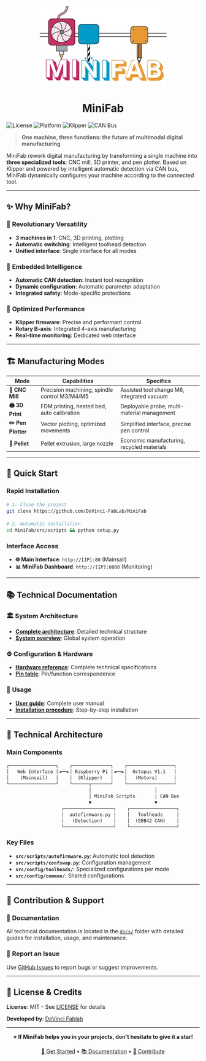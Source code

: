 <div align="center">

![MiniFab Logo](docs/assets/img/logo.png)

# MiniFab

</div>

![License](https://img.shields.io/badge/license-MIT-blue.svg)
![Platform](https://img.shields.io/badge/platform-Raspberry%20Pi-red.svg)
![Klipper](https://img.shields.io/badge/firmware-Klipper-green.svg)
![CAN Bus](https://img.shields.io/badge/communication-CAN%20Bus-orange.svg)

> **One machine, three functions: the future of multimodal digital manufacturing**

MiniFab rework digital manufacturing by transforming a single machine into **three specialized tools**: CNC mill, 3D printer, and pen plotter. Based on Klipper and powered by intelligent automatic detection via CAN bus, MiniFab dynamically configures your machine according to the connected tool.

---

## ✨ Why MiniFab?

### 🔄 **Revolutionary Versatility**
- **3 machines in 1**: CNC, 3D printing, plotting
- **Automatic switching**: Intelligent toolhead detection
- **Unified interface**: Single interface for all modes

### 🧠 **Embedded Intelligence**
- **Automatic CAN detection**: Instant tool recognition
- **Dynamic configuration**: Automatic parameter adaptation
- **Integrated safety**: Mode-specific protections

### 🎯 **Optimized Performance**
- **Klipper firmware**: Precise and performant control
- **Rotary B-axis**: Integrated 4-axis manufacturing
- **Real-time monitoring**: Dedicated web interface

---

## 🏗️ Manufacturing Modes

| Mode | Capabilities | Specifics |
|------|-------------|-----------|
| **🔧 CNC Mill** | Precision machining, spindle control M3/M4/M5 | Assisted tool change M6, integrated vacuum |
| **🖨️ 3D Print** | FDM printing, heated bed, auto calibration | Deployable probe, multi-material management |
| **✏️ Pen Plotter** | Vector plotting, optimized movements | Simplified interface, precise pen control |
| **🔩 Pellet** | Pellet extrusion, large nozzle | Economic manufacturing, recycled materials |

---

## 🚀 Quick Start

### Rapid Installation

```bash
# 1. Clone the project
git clone https://github.com/DeVinci-FabLab/MiniFab

# 2. Automatic installation
cd MiniFab/src/scripts && python setup.py
```

### Interface Access

- **🌐 Main Interface**: `http://[IP]:80` (Mainsail)
- **📊 MiniFab Dashboard**: `http://[IP]:8000` (Monitoring)

---

## 📚 Technical Documentation

### 🏛️ **System Architecture**
- **[Complete architecture](docs/architecture.md)**: Detailed technical structure
- **[System overview](docs/minifab_system_overview.md)**: Global system operation

### ⚙️ **Configuration & Hardware**
- **[Hardware reference](docs/hardware_reference.md)**: Complete technical specifications
- **[Pin table](docs/pins.md)**: Pin/function correspondence

### 👤 **Usage**
- **[User guide](docs/minifab_user_guide.md)**: Complete user manual
- **[Installation procedure](docs/computer_setup_procedure.md)**: Step-by-step installation

---

## 🔧 Technical Architecture

### Main Components

```
┌─────────────────┐    ┌──────────────┐    ┌─────────────────┐
│   Web Interface │◄──►│ Raspberry Pi │◄──►│  Octopus V1.1   │
│    (Mainsail)   │    │  (Klipper)   │    │   (Motors)      │
└─────────────────┘    └──────┬───────┘    └─────────────────┘
                              │                       │
                              │ MiniFab Scripts       │ CAN Bus
                              ▼                       ▼
                    ┌──────────────────┐    ┌─────────────────┐
                    │  autofirmware.py │    │   Toolheads     │
                    │   (Detection)    │    │  (EBB42 CAN)    │
                    └──────────────────┘    └─────────────────┘
```

### Key Files
- **`src/scripts/autofirmware.py`**: Automatic tool detection
- **`src/scripts/confswap.py`**: Configuration management
- **`src/config/toolheads/`**: Specialized configurations per mode
- **`src/config/common/`**: Shared configurations

---

## 🤝 Contribution & Support

### 📖 **Documentation**
All technical documentation is located in the [`docs/`](docs/) folder with detailed guides for installation, usage, and maintenance.

### 🐛 **Report an Issue**
Use [GitHub Issues](../../issues) to report bugs or suggest improvements.

---

## 📄 License & Credits

**License**: MIT - See [LICENSE](LICENSE) for details

**Developed by**: [DeVinci Fablab](mailto:fablab@devinci.fr)

---

<div align="center">

**⭐ If MiniFab helps you in your projects, don't hesitate to give it a star!**

[🚀 Get Started](docs/computer_setup_procedure.md) • [📚 Documentation](docs/) • [🤝 Contribute](../../issues)

</div>